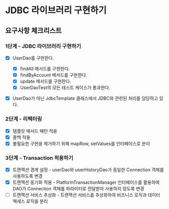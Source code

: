 # JDBC 라이브러리 구현하기

## 요구사항 체크리스트

### 1단계 - JDBC 라이브러리 구현하기

- [x] UserDao를 구현한다.
  - [x] findAll 메서드를 구현한다.
  - [x] findByAccount 메서드를 구현한다.
  - [x] update 메서드를 구현한다.
  - [x] UserDaoTest의 모든 테스트 케이스가 통과한다.
- [x] UserDao가 아닌 JdbcTemplate 클래스에서 JDBC와 관련된 처리를 담당하고 있다.


### 2단계 - 리팩터링
- [x] 템플릿 메서드 패턴 적용
- [x] 콜백 적용
- [x] 불필요한 구현을 제거하기 위해 mapRow, setValues를 인터페이스로 분리

### 3단계 - Transaction 적용하기
- [x] 트랜잭션 경계 설정 - userDao와 userHistoryDao가 동일한 Connection 객체를 사용하도록 변경 
- [x] 트랜잭션 동기화 적용 - PlatformTransactionManager 인터페이스를 활용하여 DAO가 Connection 객체를 파라미터로 전달받아 사용하지 않도록 변경
- [ ] 트랜잭션 서비스 추상화 - 트랜잭션 서비스를 추상화하여 비즈니스 로직과 데이터 액세스 로직을 분리
